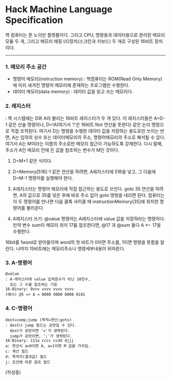 # Hack Machine Language Specification

핵 컴퓨터는 폰 노이만 플랫폼이다. 그리고 CPU, 명령용과 데이터용으로 분리된 메모리 모듈 두 개, 그리고 메모리 매핑 I/O장치(스크린과 키보드) 두 개로 구성된 16비트 장치이다.

-----
### 1. 메모리 주소 공간
- 명령어 메모리(instruction memory)
: 핵컴퓨터는 ROM(Read Only Memory)에 미리 새겨진 명령어 메모리에 존재하는 프로그램만 수행한다.
- 데이터 메모리(data memory)
: 데이터 값을 읽고 쓰는 메모리다.

### 2. 레지스터
: 핵 시스템에는 D와 A라 불리는 16비트 레지스터가 두 개 있다. 이 레지스터들은 A=D-1 같은 산술 명령이나, D=!A(여기서 '!'은 16비트 Not 연산을 뜻한다) 같은 논리 명령으로 직접 조작된다. 여기서 D는 명령을 수행한 데이터 값을 저장하는 용도로만 쓰이는 반면, A는 임의의 상수 또는 데이터메모리의 주소, 명령어메모리의 주소로 해석될 수 있다. 여기서 A는 M이라는 이름의 주소로만 메모리 접근이 가능하도록 강제한다. 다시 말해, 주소가 A인 메모리 안에 든 값을 참조하는 변수가 M인 것이다.
1) D=M+1 같은 식이다.
2) D=Memory[516]-1 같은 연산을 하려면, A레지스터에 516을 넣고, 그 다음에 D=M-1 명령어를 실행해야 한다.
3) A레지스터는 명령어 메모리에 직접 접근하는 용도로 쓰인다. goto 35 연산을 하려면, A의 값으로 35를 넣은 후에 바로 주소 없이 goto 명령을 내리면 된다. 컴퓨터는 이 두 명령어를 만나면 다음 클록 사이클 때 instructionMemory[35]에 위치한 명령어를 불러온다.

4) A레지스터 쓰기: @value 명령어는 A레지스터에 value 값을 저장하라는 명령어다. 만약 변수 sum이 메모리 위치 17를 참조한다면, @17 과 @sum 둘다 A <-- 17을 수행한다. 

16bit를 1word로 받아들이며 word의 첫 비트가 0이면 주소를, 1이면 명령을 뜻함을 알린다. 나머지 15비트에는 메모리주소나 명령세부내용이 뒤따른다.

### 3. A-명령어
    @value 
    : A-레지스터에 value 입력음수가 아닌 10진수,
      또는 그 수를 참조하는 기호
    16-Binary: 0vvv vvvv vvvv vvvv
    (예시) @5 => A = 0000 0000 0000 0101

### 4. C-명령어
    dest=comp;jump (목적=연산;goto)
    : dest나 jump 필드는 공란일 수 있다.
      dest가 공란이면 '='가 생략된다.
      jump가 공란이면, ';'가 생략된다.
    16-Binary: 111a cccc ccdd djjj
    a: 연산시 a=0이면 A, a=1이면 M 값을 가리킴.
    c: 계산 필드
    d: 목적지(결과값) 필드
    j: 조건에 따른 점프 필드

(작성중)